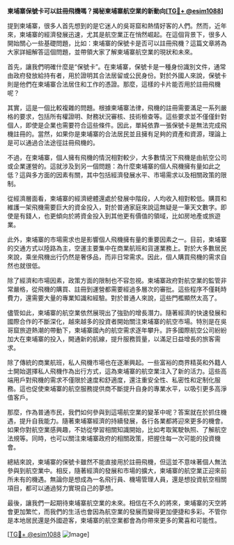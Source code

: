 **柬埔寨保號卡可以註冊飛機嗎？揭秘柬埔寨航空業的新動向[[TG💪+ @esim1088](https://t.me/s/esim1088)]**

提到柬埔寨，很多人首先想到的是它迷人的吳哥窟和熱情好客的人們。然而，近年來，柬埔寨的經濟發展迅速，尤其是航空業正在悄然崛起。在這個背景下，很多人開始關心一些基礎問題，比如：柬埔寨的保號卡是否可以註冊飛機？這篇文章將為大家詳細解答這個問題，並帶領大家了解柬埔寨航空業的現狀和未來。

首先，讓我們明確什麼是“保號卡”。在柬埔寨，保號卡是一種身份識別文件，通常由政府發放給持有者，用於證明其合法居留或公民身份。對於外國人來說，保號卡則是他們在柬埔寨合法居住和工作的憑證。那麼，這樣的卡片能否用於註冊飛機呢？

其實，這是一個比較複雜的問題。根據柬埔寨法律，飛機的註冊需要滿足一系列嚴格的要求，包括所有權證明、財務狀況審核、技術檢查等。這些要求並不僅僅針對個人，即使是企業也需要符合這些條件。因此，單純依靠一張保號卡是無法完成飛機註冊的。當然，如果你是柬埔寨的合法居民並且擁有足夠的資產和資源，理論上是可以通過合法途徑註冊飛機的。

不過，在柬埔寨，個人擁有飛機的情況相對較少，大多數情況下飛機是由航空公司或企業運營的。這就涉及到另一個問題：為什麼柬埔寨的個人飛機擁有量如此之低？這與多方面的因素有關，其中包括經濟發展水平、市場需求以及相關政策的限制。

從經濟層面看，柬埔寨的經濟總體還處於發展中階段，人均收入相對較低。購買和維護一架飛機需要巨大的資金投入，對於普通家庭來說這無疑是一筆天文數字。即使是有錢人，也更傾向於將資金投入到其他更有價值的領域，比如房地產或旅遊業。

此外，柬埔寨的市場需求也是影響個人飛機擁有量的重要因素之一。目前，柬埔寨的交通方式以陸路為主，空運主要集中在商業航班和貨運業務上。對於大多數居民來說，乘坐飛機出行仍然是奢侈品，而非日常需求。因此，個人購買飛機的需求自然也就很低。

除了經濟和市場因素，政策方面的限制也不容忽視。柬埔寨政府對航空業的監管非常嚴格，從飛機的購買、註冊到運營都需要經過多層次的審批。這些程序不僅耗時費力，還需要大量的專業知識和經驗。對於普通人來說，這些門檻顯然太高了。

儘管如此，柬埔寨的航空業依然展現出了強勁的增長潛力。隨著經濟的快速發展和國際合作的不斷深化，越來越多的投資者開始關注柬埔寨的航空市場。特別是在吳哥窟旅遊熱潮的帶動下，柬埔寨國內的航空需求逐年攀升。許多國際航空公司紛紛加大在柬埔寨的投入，開通新的航線，提升服務質量，以滿足日益增長的旅客需求。

除了傳統的商業航班，私人飛機市場也在逐漸興起。一些富裕的商界精英和外籍人士開始選擇私人飛機作為出行方式，這為柬埔寨的航空業注入了新的活力。這些高端用戶對飛機的需求不僅限於速度和舒適度，還注重安全性、私密性和定制化服務。這也促使柬埔寨的航空服務提供商不斷提升自身的專業水平，以吸引更多高淨值客戶。

那麼，作為普通市民，我們如何參與到這場航空業的變革中呢？答案就在於抓住機遇，提升自我能力。隨著柬埔寨經濟的持續發展，各行各業都將迎來更多的機會。如果你對航空業感興趣，不妨從學習相關知識開始，比如考取駕駛執照、了解航空法規等。同時，也可以關注柬埔寨政府的相關政策，把握住每一次可能的投資機會。

總結來說，柬埔寨的保號卡雖然不能直接用於註冊飛機，但這並不意味著個人無法參與到航空業中。相反，隨著經濟的發展和市場的擴大，柬埔寨的航空業正迎來前所未有的機遇。無論你是想成為一名飛行員、機場管理人員，還是想投資航空相關項目，都可以通過努力實現自己的夢想。

最後，讓我們一起期待柬埔寨航空業的未來。相信在不久的將來，柬埔寨的天空將會更加繁忙，而我們的生活也會因為航空業的發展而變得更加便捷和多彩。不管你是本地居民還是外國遊客，柬埔寨的航空業都會為你帶來更多的驚喜和可能性。

[[TG💪+ @esim1088](https://t.me/s/esim1088) ![Image](https://i.postimg.cc/4NQfJmqS/Snipaste-2025-05-13-00-14-12.png)]